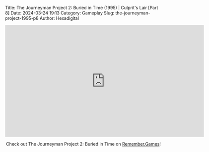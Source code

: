 Title: The Journeyman Project 2: Buried in Time (1995) | Culprit's Lair [Part 8]
Date: 2024-03-24 19:13
Category: Gameplay
Slug: the-journeyman-project-1995-p8
Author: Hexadigital

<center><iframe src="https://www.youtube.com/embed/kiAu5Ok1N18?feature=oembed" allow="accelerometer; autoplay; encrypted-media; gyroscope; picture-in-picture" width="640" height="360" frameborder="0"></iframe>

Check out The Journeyman Project 2: Buried in Time on [Remember.Games](https://remember.games/game/689/the-journeyman-project-2-buried-in-time/)!</center>